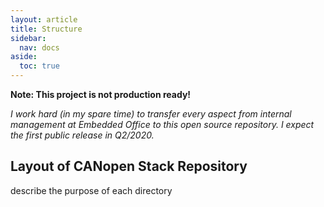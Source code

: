 ```yaml
---
layout: article
title: Structure
sidebar:
  nav: docs
aside:
  toc: true
---
```


**Note: This project is not production ready!**

*I work hard (in my spare time) to transfer every aspect from internal management at Embedded Office to this open source repository. I expect the first public release in Q2/2020.*

## Layout of CANopen Stack Repository

describe the purpose of each directory
